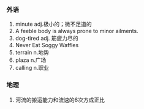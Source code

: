 ### 外语

1. minute adj.极小的；微不足道的
2. A feeble body is always prone to minor ailments.
3. dog-tired adj. 筋疲力尽的
4. Never Eat Soggy Waffles
5. terrain n.地势
6. plaza n.广场
7. calling n.职业

### 地理

1. 河流的搬运能力和流速的6次方成正比
